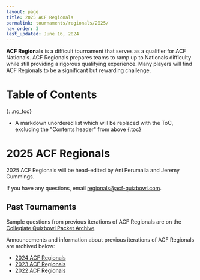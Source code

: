 ```yaml
---
layout: page
title: 2025 ACF Regionals
permalink: tournaments/regionals/2025/
nav_order: 3
last_updated: June 16, 2024
---
```


**ACF Regionals** is a difficult tournament that serves as a qualifier for ACF Nationals. ACF Regionals prepares teams to ramp up to Nationals difficulty while still providing a rigorous qualifying experience. Many players will find ACF Regionals to be a significant but rewarding challenge.

# Table of Contents
{: .no_toc}
* A markdown unordered list which will be replaced with the ToC, excluding the "Contents header" from above
{:toc}

# 2025 ACF Regionals

2025 ACF Regionals will be head-edited by Ani Perumalla and Jeremy Cummings.

If you have any questions, email [regionals@acf-quizbowl.com](mailto:regionals@acf-quizbowl.com).

## Past Tournaments

Sample questions from previous iterations of ACF Regionals are on the [Collegiate Quizbowl Packet Archive](https://hsquizbowl.org/db/questionsets/search/?name=ACF+Regionals&col=1&season=&archived=y).

Announcements and information about previous iterations of ACF Regionals are archived below:

* [2024 ACF Regionals](2024)
* [2023 ACF Regionals](2023)
* [2022 ACF Regionals](2022)
